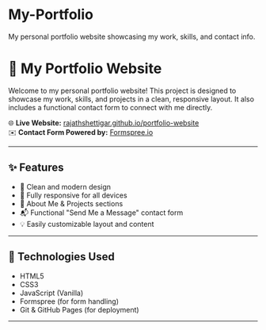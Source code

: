 # My-Portfolio
My personal portfolio website showcasing my work, skills, and contact info.
# 💼 My Portfolio Website

Welcome to my personal portfolio website! This project is designed to showcase my work, skills, and projects in a clean, responsive layout. It also includes a functional contact form to connect with me directly.

🌐 **Live Website:** [rajathshettigar.github.io/portfolio-website](https://rajathshettigar.github.io/portfolio-website)  
✉️ **Contact Form Powered by:** [Formspree.io](https://formspree.io)

---

## ✨ Features

- 🎨 Clean and modern design
- 📱 Fully responsive for all devices
- 📄 About Me & Projects sections
- 📬 Functional "Send Me a Message" contact form
- 💡 Easily customizable layout and content

---

## 🚀 Technologies Used

- HTML5
- CSS3
- JavaScript (Vanilla)
- Formspree (for form handling)
- Git & GitHub Pages (for deployment)

---
